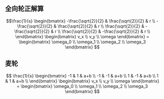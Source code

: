 ## 全向轮正解算

$$\frac{1}{s}
    \begin{bmatrix}
        -\frac{\sqrt{2}}{2} & \frac{\sqrt{2}}{2} & r \\
        -\frac{\sqrt{2}}{2} & \frac{\sqrt{2}}{2} & r \\
        \frac{\sqrt{2}}{2}  & -\frac{\sqrt{2}}{2} & r \\
        \frac{\sqrt{2}}{2}  & -\frac{\sqrt{2}}{2} & r \\
    \end{bmatrix} 
    \begin{bmatrix}
        v_x \\ v_y \\ \omega
    \end{bmatrix} = 
    \begin{bmatrix}
        \omega_0 \\ \omega_1 \\ \omega_2 \\ \omega_3    \end{bmatrix}
$$


## 麦轮

$$
\frac{1}{s}
\begin{bmatrix}
    -1 &  1 & a+b \\
    -1 & -1 & a+b \\
     1 & -1 & a+b \\
     1 &  1 & a+b \\
\end{bmatrix}
\begin{bmatrix}
    v_x \\ v_y \\ \omega
\end{bmatrix} = 
\begin{bmatrix}
    \omega_0 \\ \omega_1 \\
    \omega_2 \\ \omega_3
\end{bmatrix}
$$
